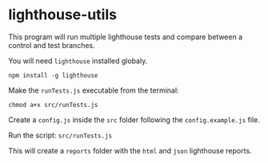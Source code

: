# lighthouse-utils

This program will run multiple lighthouse tests and compare between a control and test branches.

You will need `lighthouse` installed globaly.

`npm install -g lighthouse`

Make the `runTests.js` executable from the terminal:

`chmod a+x src/runTests.js`

Create a `config.js` inside the `src` folder following the `config.example.js` file.

Run the script: `src/runTests.js`

This will create a `reports` folder with the `html` and `json` lighthouse reports.
